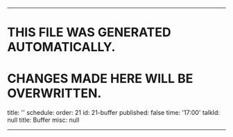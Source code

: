 ----

# THIS FILE WAS GENERATED AUTOMATICALLY.
# CHANGES MADE HERE WILL BE OVERWRITTEN.

title: ''
schedule:
  order: 21
  id: 21-buffer
  published: false
  time: '17:00'
  talkId: null
  title: Buffer
  misc: null

----

